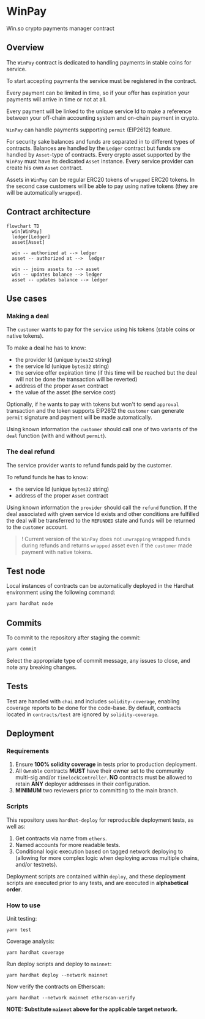 # WinPay

Win.so crypto payments manager contract

## Overview

The `WinPay` contract is dedicated to handling payments in stable coins for service.

To start accepting payments the service must be registered in the contract.

Every payment can be limited in time, so if your offer has expiration your payments will arrive in time or not at all.

Every payment will be linked to the unique service Id to make a reference between your off-chain accounting system and on-chain payment in crypto.

`WinPay` can handle payments supporting `permit` (EIP2612) feature.

For security sake balances and funds are separated in to different types of contracts. Balances are handled by the `Ledger` contract but funds sre handled by `Asset`-type of contracts. Every crypto asset supported by the `WinPay` must have its dedicated `Asset` instance. Every service provider can create his own `Asset` contract.

Assets in `WinPay` can be regular ERC20 tokens of `wrapped` ERC20 tokens. In the second case customers will be able to pay using native tokens (they are will be automatically `wrapped`).

## Contract architecture

```mermaid
flowchart TD
  win[WinPay]
  ledger[Ledger]
  asset[Asset]

  win -- authorized at --> ledger
  asset -- authorized at -->  ledger

  win -- joins assets to --> asset
  win -- updates balance --> ledger
  asset -- updates balance --> ledger
```

## Use cases

### Making a deal

The `customer` wants to pay for the `service` using his tokens (stable coins or native tokens).

To make a deal he has to know:

- the provider Id (unique `bytes32` string)
- the service Id (unique `bytes32` string)
- the service offer expiration time (if this time will be reached but the deal will not be done the transaction will be reverted)
- address of the proper `Asset` contract
- the value of the asset (the service cost)

Optionally, if he wants to pay with tokens but won't to send `approval` transaction and the token supports EIP2612 the `customer` can generate `permit` signature and payment will be made automatically.

Using known information the `customer` should call one of two variants of the `deal` function (with and without `permit`).

### The deal refund

The service provider wants to refund funds paid by the customer.

To refund funds he has to know:

- the service Id (unique `bytes32` string)
- address of the proper `Asset` contract

Using known information the `provider` should call the `refund` function. If the deal associated with given service Id exists and other conditions are fulfilled the deal will be transferred to the `REFUNDED` state and funds will be returned to the `customer` account.

> ! Current version of the `WinPay` does not `unwrapping` wrapped funds during refunds and returns `wrapped` asset even if the `customer` made payment with native tokens.

## Test node

Local instances of contracts can be automatically deployed in the Hardhat environment using the following command:

```bash
yarn hardhat node
```

## Commits

To commit to the repository after staging the commit:

```bash
yarn commit
```

Select the appropriate type of commit message, any issues to close, and note any breaking
changes.

## Tests

Test are handled with `chai` and includes `solidity-coverage`, enabling coverage
reports to be done for the code-base. By default, contracts located in `contracts/test`
are ignored by `solidity-coverage`.

## Deployment

### Requirements

1. Ensure **100% solidity coverage** in tests prior to production deployment.
2. All `Ownable` contracts **MUST** have their owner set to the community multi-sig and/or
   `TimelockController`. **NO** contracts must be allowed to retain **ANY** deployer addresses
   in their configuration.
3. **MINIMUM** two reviewers prior to committing to the main branch.

### Scripts

This repository uses `hardhat-deploy` for reproducible deployment tests, as well as:

1. Get contracts via name from `ethers`.
2. Named accounts for more readable tests.
3. Conditional logic execution based on tagged network deploying to (allowing for more
   complex logic when deploying across multiple chains, and/or testnets).

Deployment scripts are contained within `deploy`, and these deployment scripts are executed
prior to any tests, and are executed in **alphabetical order**.

### How to use

Unit testing:

```
yarn test
```

Coverage analysis:

```
yarn hardhat coverage
```

Run deploy scripts and deploy to `mainnet`:

```
yarn hardhat deploy --network mainnet
```

Now verify the contracts on Etherscan:

```
yarn hardhat --network mainnet etherscan-verify
```

**NOTE: Substitute `mainnet` above for the applicable target network.**
